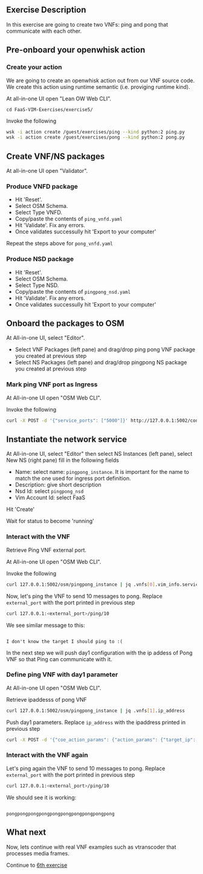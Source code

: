 ## Exercise Description

In this exercise are going to create two VNFs: ping and pong that communicate with each other.

## Pre-onboard your openwhisk action

### Create your action

We are going to create an openwhisk action out from our VNF source code. We create this action using runtime semantic (i.e. proviging runtime kind).

At all-in-one UI open "Lean OW Web CLI".

```
cd FaaS-VIM-Exercises/exercise5/
```

Invoke the following

```bash
wsk -i action create /guest/exercises/ping --kind python:2 ping.py
wsk -i action create /guest/exercises/pong --kind python:2 pong.py
```

## Create VNF/NS packages

At all-in-one UI open "Validator".

### Produce VNFD package

* Hit 'Reset'.
* Select OSM Schema.
* Select Type VNFD.
* Copy/paste the contents of `ping_vnfd.yaml`
* Hit 'Validate'. Fix any errors.
* Once validates successully hit 'Export to your computer'

Repeat the steps above for `pong_vnfd.yaml`

### Produce NSD package

* Hit 'Reset'.
* Select OSM Schema.
* Select Type NSD.
* Copy/paste the contents of `pingpong_nsd.yaml`
* Hit 'Validate'. Fix any errors.
* Once validates successully hit 'Export to your computer'



## Onboard the packages to OSM

At All-in-one UI, select "Editor".

* Select VNF Packages (left pane) and drag/drop ping pong VNF package you created at previous step
* Select NS  Packages (left pane) and drag/drop pingpong NS package you created at previous step


### Mark ping VNF port as Ingress


At All-in-one UI open "OSM Web CLI".

Invoke the following

```bash
curl -X POST -d '{"service_ports": ["5000"]}' http://127.0.0.1:5002/conf/pingpong_instance/ping_vnfd/1
```



## Instantiate the network service

At All-in-one UI, select "Editor" then select NS Instances (left pane), select New NS (right pane) fill in the following fields

* Name:           select name: `pingpong_instance`. It is important for the name to match the one used for ingress port definition.
* Description:    give short description
* Nsd Id:         select `pingpong_nsd`
* Vim Account Id: select FaaS

Hit 'Create'

Wait for status to become 'running'



### Interact with the VNF

Retrieve Ping VNF external port.

At All-in-one UI open "OSM Web CLI".


Invoke the following

```bash
curl 127.0.0.1:5002/osm/pingpong_instance | jq .vnfs[0].vim_info.service.service_ports.\"5000\"
```

Now, let's ping the VNF to send 10 messages to pong. Replace `external_port` with the port printed in previous step

```bash
curl 127.0.0.1:<external_port>/ping/10
```

We see similar message to this:

```

I don't know the target I should ping to :(

```

In the next step we will push day1 configuration with the ip addess of Pong VNF so that Ping can communicate with it.

### Define ping VNF with day1 parameter

At All-in-one UI open "OSM Web CLI".

Retrieve ipaddesss of pong VNF

```bash
curl 127.0.0.1:5002/osm/pingpong_instance | jq .vnfs[1].ip_address
```

Push day1 parameters. Replace `ip_address` with the ipaddress printed in previous step

```bash
curl -X POST -d '{"coe_action_params": {"action_params": {"target_ip": "<ip_address>"}}}' http://127.0.0.1:5002/osm/reconfigure/pingpong_instance/ping_vnfd.1
```

### Interact with the VNF again

Let's ping again the VNF to send 10 messages to pong. Replace `external_port` with the port printed in previous step

```bash
curl 127.0.0.1:<external_port>/ping/10
```

We should see it is working:

```

pongpongpongpongpongpongpongpongpongpong

```

## What next

Now, lets continue with real VNF examples such as vtranscoder that processes media frames.

Continue to [6th exercise](../exercise6)

